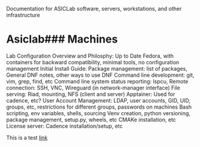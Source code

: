 Documentation for ASICLab software, servers, workstations, and other infrastructure

# Asiclab### Machines


Lab Configuration Overview and Philosphy: Up to Date Fedora, with containers for backward compatibility, minimal tools, no configuration management
Initial Install Guide:
Package management: list of packages, General DNF notes, other ways to use DNF
Command line development: git, vim, grep, find, etc
Command line system status reporting: lspcu,
Remote connection: SSH, VNC, Wireguard (in network-manager interface)
File serving: Riad, mounting, NFS (client and server)
Apptainer: Used for cadence, etc?
User Account Management: LDAP, user accounts, GID, UID, groups, etc, restrictions for different groups, passwords on machines
Bash scripting, env variables, shells, sourcing
Venv creation, python versioning, package management, setup.py, wheels, etc
CMAKe installation, etc
License server:
Cadence installation/setup, etc

This is a test [link](admin.md)

